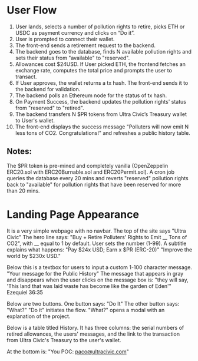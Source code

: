 # User Flow

1. User lands, selects a number of pollution rights to retire, picks ETH or USDC as payment currency and clicks on “Do it”.
2. User is prompted to connect their wallet.
3. The front-end sends a retirement request to the backend.
4. The backend goes to the database, finds N available pollution rights and sets their status from "available" to "reserved".
5. Allowances cost $24USD. If User picked ETH, the frontend fetches an exchange rate, computes the total price and prompts the user to transact.
6. If User approves, the wallet returns a tx hash. The front-end sends it to the backend for validation.
7. The backend polls an Ethereum node for the status of tx hash.
8. On Payment Success, the backend updates the pollution rights' status from "reserved" to "retired".
9. The backend transfers N $PR tokens from Ultra Civic’s Treasury wallet to User's wallet.
10. The front-end displays the success message "Polluters will now emit N less tons of CO2. Congratulations!" and refreshes a public history table.

## Notes:
The $PR token is pre-mined and completely vanilla (OpenZeppelin ERC20.sol with ERC20Burnable.sol and ERC20Permit.sol).
A cron job queries the database every 20 mins and reverts "reserved" pollution rights back to "available" for pollution rights that have been reserved for more than 20 mins.

# Landing Page Appearance
It is a very simple webpage with no navbar.
The top of the site says "Ultra Civic"
The hero line says: "Buy + Retire Polluters' Rights to Emit __ Tons of CO2", with __ equal to 1 by default. User sets the number (1-99).
A subtitle explains what happens:
"Pay $24x USD; Earn x $PR (ERC-20)"
"Improve the world by $230x USD."

Below this is a textbox for users to input a custom 1-100 character message.
"Your message for the Public History"
The message that appears in gray and disappears when the user clicks on the message box is:
"they will say, 'This land that was laid waste has become like the garden of Eden'" Ezequiel 36:35

Below are two buttons.
One button says: "Do It"
The other button says: "What?"
"Do it" initiates the flow.
"What?" opens a modal with an explanation of the project.

Below is a table titled History.
It has three columns: the serial numbers of retired allowances, the users' messages, and the link to the transaction from Ultra Civic's Treasury to the user's wallet.

At the bottom is:
"You POC: paco@ultracivic.com"
